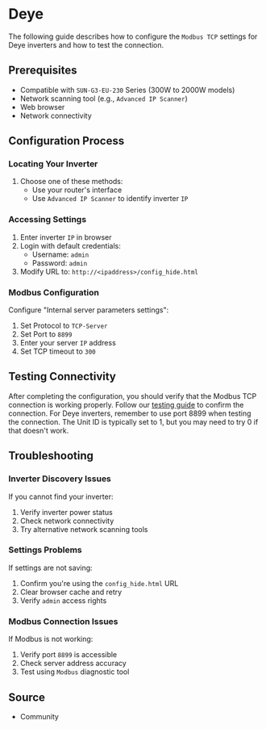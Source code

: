 # Deye

The following guide describes how to configure the `Modbus TCP` settings for Deye inverters and how to test the connection.

## Prerequisites

- Compatible with `SUN-G3-EU-230` Series (300W to 2000W models)
- Network scanning tool (e.g., `Advanced IP Scanner`)
- Web browser
- Network connectivity

## Configuration Process

### Locating Your Inverter

1. Choose one of these methods:
   - Use your router's interface
   - Use `Advanced IP Scanner` to identify inverter `IP`

### Accessing Settings

1. Enter inverter `IP` in browser
2. Login with default credentials:
   - Username: `admin`
   - Password: `admin`
3. Modify URL to: `http://<ipaddress>/config_hide.html`

### Modbus Configuration

Configure "Internal server parameters settings":

1. Set Protocol to `TCP-Server`
2. Set Port to `8899`
3. Enter your server `IP` address
4. Set TCP timeout to `300`

## Testing Connectivity

After completing the configuration, you should verify that the Modbus TCP connection is working properly. Follow our [testing guide](https://github.com/srcfl/egw-getting-started/blob/main/test_con.md) to confirm the connection. For Deye inverters, remember to use port 8899 when testing the connection. The Unit ID is typically set to 1, but you may need to try 0 if that doesn't work.

## Troubleshooting

### Inverter Discovery Issues

If you cannot find your inverter:

1. Verify inverter power status
2. Check network connectivity
3. Try alternative network scanning tools

### Settings Problems

If settings are not saving:

1. Confirm you're using the `config_hide.html` URL
2. Clear browser cache and retry
3. Verify `admin` access rights

### Modbus Connection Issues

If Modbus is not working:

1. Verify port `8899` is accessible
2. Check server address accuracy
3. Test using `Modbus` diagnostic tool

## Source

- Community
